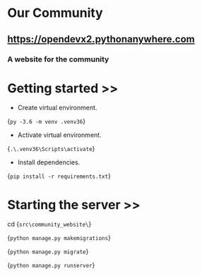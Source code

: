 # Our Community
## <a href="https://opendevx2.pythonanywhere.com/">https://opendevx2.pythonanywhere.com</a>
### A website for the community

# Getting started >>

* Create virtual environment.

{`py -3.6 -m venv .venv36`}

* Activate virtual environment.

{`.\.venv36\Scripts\activate`}

* Install dependencies.

{`pip install -r requirements.txt`}

# Starting the server >>
cd {`src\community_website\`}

{`python manage.py makemigrations`}

{`python manage.py migrate`}

{`python manage.py runserver`}



